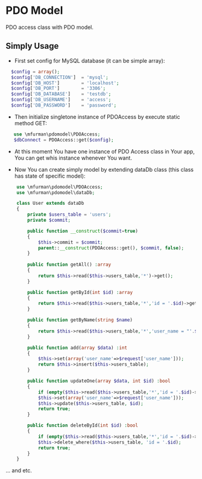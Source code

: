 # PDO Model
PDO access class with PDO model.

## Simply Usage
- First set config for MySQL database (it can be simple array):

```php
  $config = array();
  $config['DB_CONNECTION']  = 'mysql';
  $config['DB_HOST']        = 'localhost';
  $config['DB_PORT']        = '3306';
  $config['DB_DATABASE']    = 'testdb';
  $config['DB_USERNAME']    = 'access';
  $config['DB_PASSWORD']    = 'password';
```
- Then initialize singletone instance of PDOAccess by execute static method GET:

```php
   use \mfurman\pdomodel\PDOAccess;
   $dbConnect = PDOAccess::get($config);
```
- At this moment You have one instance of PDO Access class in Your app, You can get whis instance whenever You want.

- Now You can create simply model by extending dataDb class (this class has state of specific model):

```php
    use \mfurman\pdomodel\PDOAccess;
    use \mfurman\pdomodel\dataDb;

    class User extends dataDb 
    {
        private $users_table = 'users';
        private $commit;      

        public function __construct($commit=true) 
        {         
            $this->commit = $commit;  
            parent::__construct(PDOAccess::get(), $commit, false);
        }    
    
        public function getAll() :array
        {
            return $this->read($this->users_table,'*')->get();
        }

        public function getById(int $id) :array
        {
            return $this->read($this->users_table,'*','id = '.$id)->get();
        }

        public function getByName(string $name) 
        {
            return $this->read($this->users_table,'*','user_name = "'.$name.'"')->get();
        }

        public function add(array $data) :int
        {
            $this->set(array('user_name'=>$request['user_name']));        
            return $this->insert($this->users_table);
        }

        public function updateOne(array $data, int $id) :bool
        {
            if (empty($this->read($this->users_table,'*','id = '.$id)->get())) return false;
            $this->set(array('user_name'=>$request['user_name']));
            $this->update($this->users_table, $id);
            return true;
        }  

        public function deleteById(int $id) :bool
        {
            if (empty($this->read($this->users_table,'*','id = '.$id)->get())) return false;
            $this->delete_where($this->users_table, 'id = '.$id);
            return true;
        }
    }
```
... and etc.






